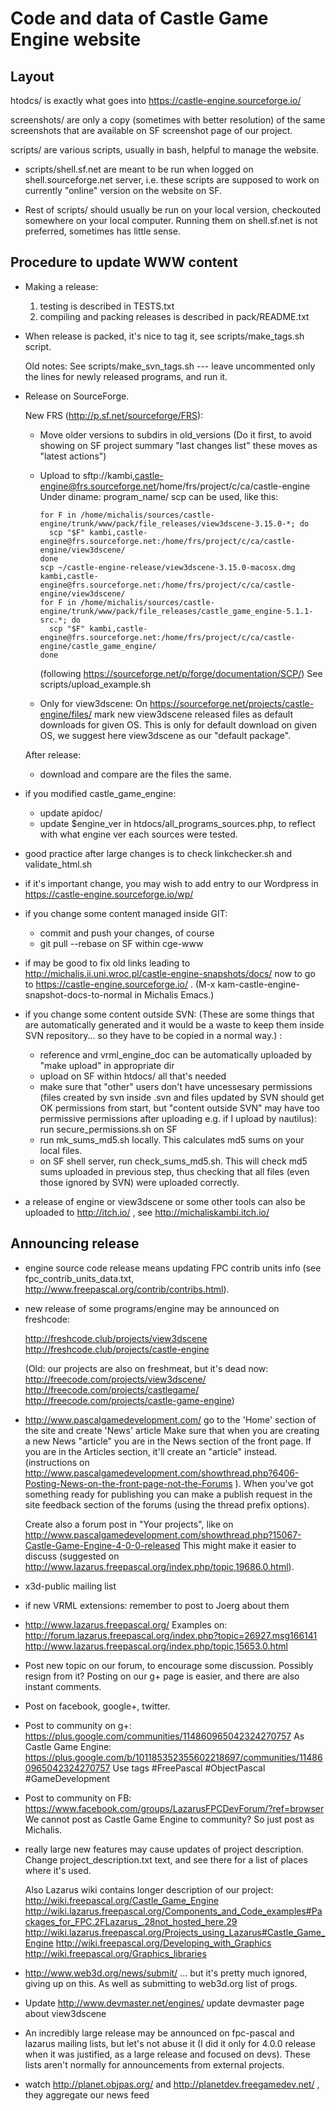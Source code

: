 Code and data of Castle Game Engine website
===========================================

Layout
------

htodcs/ is exactly what goes into https://castle-engine.sourceforge.io/

screenshots/ are only a copy (sometimes with better resolution) of the
same screenshots that are available on SF screenshot page of our project.

scripts/ are various scripts, usually in bash, helpful to manage the website.

* scripts/shell.sf.net are meant to be run when logged on
  shell.sourceforge.net server, i.e. these scripts are supposed to work
  on currently "online" version on the website on SF.

* Rest of scripts/ should usually be run on your local version,
  checkouted somewhere on your local computer. Running them on
  shell.sf.net is not preferred, sometimes has little sense.

Procedure to update WWW content
-------------------------------

- Making a release:
  1. testing is described in TESTS.txt
  2. compiling and packing releases is described in pack/README.txt

- When release is packed, it's nice to tag it, see scripts/make_tags.sh script.

  Old notes:
  See scripts/make_svn_tags.sh --- leave uncommented only
  the lines for newly released programs, and run it.

- Release on SourceForge.

  New FRS (http://p.sf.net/sourceforge/FRS):
  - Move older versions to subdirs in old_versions
    (Do it first, to avoid showing on SF project summary "last changes list"
    these moves as "latest actions")

  - Upload to
    sftp://kambi,castle-engine@frs.sourceforge.net/home/frs/project/c/ca/castle-engine
    Under diname: program_name/
    scp can be used, like this:

    ```
    for F in /home/michalis/sources/castle-engine/trunk/www/pack/file_releases/view3dscene-3.15.0-*; do
      scp "$F" kambi,castle-engine@frs.sourceforge.net:/home/frs/project/c/ca/castle-engine/view3dscene/
    done
    scp ~/castle-engine-release/view3dscene-3.15.0-macosx.dmg kambi,castle-engine@frs.sourceforge.net:/home/frs/project/c/ca/castle-engine/view3dscene/
    for F in /home/michalis/sources/castle-engine/trunk/www/pack/file_releases/castle_game_engine-5.1.1-src.*; do
      scp "$F" kambi,castle-engine@frs.sourceforge.net:/home/frs/project/c/ca/castle-engine/castle_game_engine/
    done
    ```

    (following https://sourceforge.net/p/forge/documentation/SCP/)
    See scripts/upload_example.sh

  - Only for view3dscene: On https://sourceforge.net/projects/castle-engine/files/
    mark new view3dscene released files as default downloads for given OS.
    This is only for default download on given OS, we suggest here
    view3dscene as our "default package".

  After release:
  - download and compare are the files the same.

- if you modified castle_game_engine:
  - update apidoc/
  - update $engine_ver in htdocs/all_programs_sources.php, to reflect
    with what engine ver each sources were tested.

- good practice after large changes is to check
  linkchecker.sh and validate_html.sh

- if it's important change, you may wish to add entry to our Wordpress
  in https://castle-engine.sourceforge.io/wp/

- if you change some content managed inside GIT:
  - commit and push your changes, of course
  - git pull --rebase on SF within cge-www

- if may be good to fix old links leading to
  http://michalis.ii.uni.wroc.pl/castle-engine-snapshots/docs/ now
  to go to https://castle-engine.sourceforge.io/ .
  (M-x kam-castle-engine-snapshot-docs-to-normal in Michalis Emacs.)

- if you change some content outside SVN:
  (These are some things that are automatically generated and it would
  be a waste to keep them inside SVN repository... so they have to
  be copied in a normal way.) :
  - reference and vrml_engine_doc can be automatically uploaded by "make upload"
    in appropriate dir
  - upload on SF within htdocs/ all that's needed
  - make sure that "other" users don't have uncessesary permissions
    (files created by svn inside .svn and files updated by SVN
    should get OK permissions from start, but "content outside SVN"
    may have too permissive permissions after uploading e.g. if I upload
    by nautilus): run secure_permissions.sh on SF
  - run mk_sums_md5.sh locally. This calculates md5 sums on your local
    files.
  - on SF shell server, run check_sums_md5.sh. This will check md5 sums
    uploaded in previous step, thus checking that all files (even those
    ignored by SVN) were uploaded correctly.

- a release of engine or view3dscene or some other tools can also be
  uploaded to http://itch.io/ , see http://michaliskambi.itch.io/

Announcing release
------------------

- engine source code release means updating FPC contrib units info
  (see fpc_contrib_units_data.txt,
  http://www.freepascal.org/contrib/contribs.html).

- new release of some programs/engine may be announced on freshcode:

  http://freshcode.club/projects/view3dscene
  http://freshcode.club/projects/castle-engine

  (Old: our projects are also on freshmeat, but it's dead now:
  http://freecode.com/projects/view3dscene/
  http://freecode.com/projects/castlegame/
  http://freecode.com/projects/castle-game-engine)

- http://www.pascalgamedevelopment.com/
  go to the 'Home' section of the site and create 'News' article
  Make sure that when you are creating a new News "article" you are in the News section of the front page. If you are in the Articles section, it'll create an "article" instead.
  (instructions on http://www.pascalgamedevelopment.com/showthread.php?6406-Posting-News-on-the-front-page-not-the-Forums ).
  When you've got something ready for publishing you can make a publish request in the site feedback section of the forums (using the thread prefix options).

  Create also a forum post in "Your projects", like on
  http://www.pascalgamedevelopment.com/showthread.php?15067-Castle-Game-Engine-4-0-0-released
  This might make it easier to discuss (suggested on
  http://www.lazarus.freepascal.org/index.php/topic,19686.0.html).

- x3d-public mailing list
- if new VRML extensions: remember to post to Joerg about them
- http://www.lazarus.freepascal.org/
  Examples on:
  http://forum.lazarus.freepascal.org/index.php?topic=26927.msg166141
  http://www.lazarus.freepascal.org/index.php/topic,15653.0.html
- Post new topic on our forum, to encourage some discussion.
  Possibly resign from it? Posting on our g+ page is easier,
  and there are also instant comments.
- Post on facebook, google+, twitter.

- Post to community on g+:
  https://plus.google.com/communities/114860965042324270757
  As Castle Game Engine:
  https://plus.google.com/b/101185352355602218697/communities/114860965042324270757
  Use tags #FreePascal #ObjectPascal #GameDevelopment

- Post to community on FB:
  https://www.facebook.com/groups/LazarusFPCDevForum/?ref=browser
  We cannot post as Castle Game Engine to community? So just post as Michalis.

- really large new features may cause updates of project description.
  Change project_description.txt text, and see there for a list of places
  where it's used.

  Also Lazarus wiki contains longer description of our project:
    http://wiki.freepascal.org/Castle_Game_Engine
    http://wiki.lazarus.freepascal.org/Components_and_Code_examples#Packages_for_FPC.2FLazarus_.28not_hosted_here.29
    http://wiki.lazarus.freepascal.org/Projects_using_Lazarus#Castle_Game_Engine
    http://wiki.freepascal.org/Developing_with_Graphics
    http://wiki.freepascal.org/Graphics_libraries

- http://www.web3d.org/news/submit/
  ... but it's pretty much ignored, giving up on this.
  As well as submitting to web3d.org list of progs.

- Update http://www.devmaster.net/engines/
  update devmaster page about view3dscene

- An incredibly large release may be announced on fpc-pascal and lazarus
  mailing lists, but let's not abuse it (I did it only for 4.0.0 release
  when it was justified, as a large release and focused on devs).
  These lists aren't normally for announcements from external projects.

- watch http://planet.objpas.org/ and http://planetdev.freegamedev.net/ ,
  they aggregate our news feed
